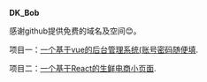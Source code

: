 **DK_Bob**

感谢github提供免费的域名及空间😊。

项目一：[一个基于vue的后台管理系统(账号密码随便填](http://coder-Bob.github.io/vue-backstage/ "vue后台"). 

项目二：[一个基于React的生鲜电商小页面](http://coder-Bob.github.io/react-tuanzi/ "生鲜电商"). 